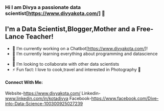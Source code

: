 ### Hi I am Divya a passionate data scientist[https://www.divyakota.com/] 👋

## I'm a Data Scientist,Blogger,Mother and a Free-Lance Teacher!
- 🔭 I’m currently working on a Chatbot[https://www.divyakota.com/]!
- 🌱 I’m currently learning everything about programming and datascience 🤣
- 👯 I’m looking to collaborate with other data scientists
- ⚡ Fun fact: I love to cook,travel and interested in Photography 🤣 

#### Connect With Me:
 Website-https://www.divyakota.com/
 Linkedin-www.linkedin.com/in/kotadivya
 Facebook-https://www.facebook.com/Dive-into-Data-Science-100300925027239
